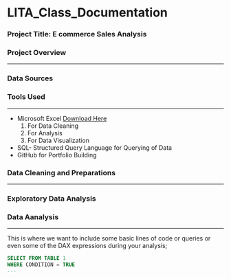 # LITA_Class_Documentation

### Project Title: E commerce Sales Analysis

### Project Overview
---

### Data Sources


### Tools Used
---
- Microsoft Excel [Download Here](https://www.microsoft.com)
  1. For Data Cleaning
  2. For Analysis 
  3. For Data Visualization
- SQL- Structured Query Language for Querying of Data
- GitHub for Portfolio Building 

### Data Cleaning and Preparations
---





### Exploratory Data Analysis

### Data Aanalysis
---
This is where we want to include some basic lines of code or queries or even some of the DAX expressions during your analysis;

```SQL
SELECT FROM TABLE 1
WHERE CONDITION = TRUE
---
